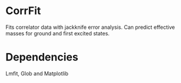 # CorrFit

Fits correlator data with jackknife error analysis. Can predict effective masses for ground and first excited states.

# Dependencies

Lmfit, Glob and Matplotlib
